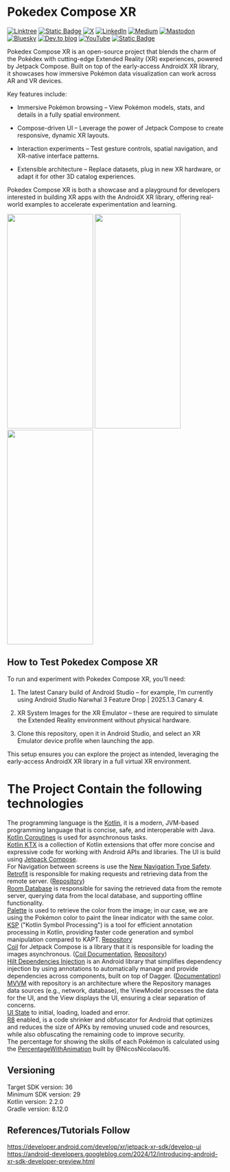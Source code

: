 # Pokedex Compose XR

[![Linktree](https://img.shields.io/badge/linktree-1de9b6?style=for-the-badge&logo=linktree&logoColor=white)](https://linktr.ee/nicos_nicolaou)
[![Static Badge](https://img.shields.io/badge/Site-blue?style=for-the-badge&label=Web)](https://nicosnicolaou16.github.io/)
[![X](https://img.shields.io/badge/X-%23000000.svg?style=for-the-badge&logo=X&logoColor=white)](https://twitter.com/nicolaou_nicos)
[![LinkedIn](https://img.shields.io/badge/linkedin-%230077B5.svg?style=for-the-badge&logo=linkedin&logoColor=white)](https://linkedin.com/in/nicos-nicolaou-a16720aa)
[![Medium](https://img.shields.io/badge/Medium-12100E?style=for-the-badge&logo=medium&logoColor=white)](https://medium.com/@nicosnicolaou)
[![Mastodon](https://img.shields.io/badge/-MASTODON-%232B90D9?style=for-the-badge&logo=mastodon&logoColor=white)](https://androiddev.social/@nicolaou_nicos)
[![Bluesky](https://img.shields.io/badge/Bluesky-0285FF?style=for-the-badge&logo=Bluesky&logoColor=white)](https://bsky.app/profile/nicolaounicos.bsky.social)
[![Dev.to blog](https://img.shields.io/badge/dev.to-0A0A0A?style=for-the-badge&logo=dev.to&logoColor=white)](https://dev.to/nicosnicolaou16)
[![YouTube](https://img.shields.io/badge/YouTube-%23FF0000.svg?style=for-the-badge&logo=YouTube&logoColor=white)](https://www.youtube.com/@nicosnicolaou16)
[![Static Badge](https://img.shields.io/badge/Developer_Profile-blue?style=for-the-badge&label=Google)](https://g.dev/nicolaou_nicos)

Pokedex Compose XR is an open-source project that blends the charm of the Pokédex with cutting-edge
Extended Reality (XR) experiences, powered by Jetpack Compose. Built on top of the early-access
AndroidX XR library, it showcases how immersive Pokémon data visualization can work across AR and VR
devices.

Key features include:

- Immersive Pokémon browsing – View Pokémon models, stats, and details in a fully spatial
  environment.

- Compose-driven UI – Leverage the power of Jetpack Compose to create responsive, dynamic XR
  layouts.

- Interaction experiments – Test gesture controls, spatial navigation, and XR-native interface
  patterns.

- Extensible architecture – Replace datasets, plug in new XR hardware, or adapt it for other 3D
  catalog experiences.

Pokedex Compose XR is both a showcase and a playground for developers interested in building XR apps
with the AndroidX XR library, offering real-world examples to accelerate experimentation and
learning.

<p align="left">
  <a title="simulator_image"><img src="examples/Screenshot_20250810_024943.png" height="500" width="200"></a>
  <a title="simulator_image"><img src="examples/Screenshot_20250810_024956.png" height="500" width="200"></a>
  <a title="simulator_image"><img src="examples/example_gif1.gif" height="500" width="200"></a>
</p>

## How to Test Pokedex Compose XR

To run and experiment with Pokedex Compose XR, you’ll need:

1. The latest Canary build of Android Studio – for example, I’m currently using Android Studio
   Narwhal
   3 Feature Drop | 2025.1.3 Canary 4.

2. XR System Images for the XR Emulator – these are required to simulate the Extended Reality
   environment without physical hardware.

3. Clone this repository, open it in Android Studio, and select an XR Emulator device profile when
   launching the app.

This setup ensures you can explore the project as intended, leveraging the early-access AndroidX XR
library in a full virtual XR environment.

# The Project Contain the following technologies

The programming language is the [Kotlin](https://kotlinlang.org/docs/getting-started.html), it is a
modern, JVM-based programming language that is concise, safe, and interoperable with Java. <br />
[Kotlin Coroutines](https://kotlinlang.org/docs/coroutines-overview.html) is used for asynchronous
tasks. <br />
[Kotlin KTX](https://developer.android.com/kotlin/ktx) is a collection of Kotlin extensions that
offer more concise and expressive code for working with Android APIs and libraries.
The UI is build using [Jetpack Compose](https://developer.android.com/develop/ui/compose). <br />
For Navigation between screens is use
the [New Navigation Type Safety](https://medium.com/androiddevelopers/navigation-compose-meet-type-safety-e081fb3cf2f8). <br />
[Retrofit](https://square.github.io/retrofit/) is responsible for making requests and retrieving
data from the remote server. ([Repository](https://github.com/square/retrofit)) <br />
[Room Database](https://developer.android.com/training/data-storage/room) is responsible for saving
the retrieved data from the remote server, querying data from the local database, and supporting
offline functionality.  <br />
[Palette](https://developer.android.com/develop/ui/views/graphics/palette-colors) is used to
retrieve the color from the image; in our case, we are using the Pokémon color to paint the linear
indicator with the same color. <br />
[KSP](https://developer.android.com/build/migrate-to-ksp) ("Kotlin Symbol Processing") is a tool for
efficient annotation processing in Kotlin, providing faster code generation and symbol manipulation
compared to KAPT. [Repository](https://github.com/google/ksp) <br />
[Coil](https://coil-kt.github.io/coil/compose/) for Jetpack Compose is a library that it is
responsible for loading the images
asynchronous. ([Coil Documentation](https://coil-kt.github.io/coil/), [Repository](https://github.com/coil-kt/coil)) <br />
[Hilt Dependencies Injection](https://developer.android.com/training/dependency-injection/hilt-android)
is an Android library that simplifies dependency injection by using annotations to automatically
manage and provide dependencies across components, built on top of
Dagger. ([Documentation](https://dagger.dev/hilt/)) <br />
[MVVM](https://developer.android.com/topic/architecture#recommended-app-arch) with repository is an
architecture where the Repository manages data sources (e.g., network, database), the ViewModel
processes the data for the UI, and the View displays the UI, ensuring a clear separation of
concerns. <br />
[UI State](https://developer.android.com/topic/architecture/ui-layer/events#handle-viewmodel-events)
to initial, loading, loaded and error. <br />
[R8](https://developer.android.com/build/shrink-code) enabled, is a code shrinker and obfuscator for
Android that optimizes and reduces the size of APKs by removing unused code and resources, while
also obfuscating the remaining code to improve security. <br />
The percentage for showing the skills of each Pokémon is calculated using
the [PercentageWithAnimation](https://github.com/NicosNicolaou16/PercentagesWithAnimationCompose)
built by @NicosNicolaou16. <br />

## Versioning

Target SDK version: 36 <br />
Minimum SDK version: 29 <br />
Kotlin version: 2.2.0 <br />
Gradle version: 8.12.0 <br />

## References/Tutorials Follow

https://developer.android.com/develop/xr/jetpack-xr-sdk/develop-ui <br />
https://android-developers.googleblog.com/2024/12/introducing-android-xr-sdk-developer-preview.html <br />